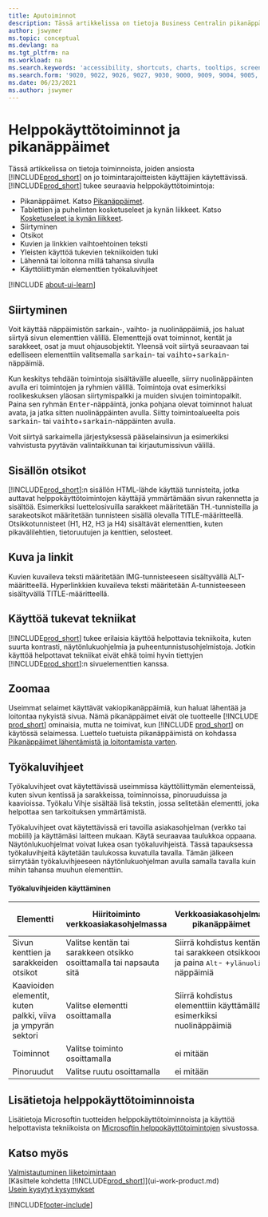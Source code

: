 ```yaml
---
title: Aputoiminnot
description: Tässä artikkelissa on tietoja Business Centralin pikanäppäimista ja muista apuominaisuuksista vammaisille henkilöille.
author: jswymer
ms.topic: conceptual
ms.devlang: na
ms.tgt_pltfrm: na
ms.workload: na
ms.search.keywords: 'accessibility, shortcuts, charts, tooltips, screen reader'
ms.search.form: '9020, 9022, 9026, 9027, 9030, 9000, 9009, 9004, 9005, 9024, 9006, 9007, 9010, 9016, 9017'
ms.date: 06/23/2021
ms.author: jswymer
---
```

# <a name="accessibility-and-keyboard-shortcuts"></a>Helppokäyttötoiminnot ja pikanäppäimet

Tässä artikkelissa on tietoja toiminnoista, joiden ansiosta [!INCLUDE[prod_short](includes/prod_short.md)] on jo toimintarajoitteisten käyttäjien käytettävissä. [!INCLUDE[prod_short](includes/prod_short.md)] tukee seuraavia helppokäyttötoimintoja:  

- Pikanäppäimet. Katso [Pikanäppäimet](keyboard-shortcuts.md).
- Tablettien ja puhelinten kosketuseleet ja kynän liikkeet. Katso [Kosketuseleet ja kynän liikkeet](touch-gestures.md).
- Siirtyminen  
- Otsikot  
- Kuvien ja linkkien vaihtoehtoinen teksti  
- Yleisten käyttöä tukevien tekniikoiden tuki 
- Lähennä tai loitonna millä tahansa sivulla
- Käyttöliittymän elementtien työkaluvihjeet

[!INCLUDE [about-ui-learn](includes/about-ui-learn.md)]

## <a name="navigation"></a><a name="Navigation"></a> Siirtyminen
  
Voit käyttää näppäimistön sarkain-, vaihto- ja nuolinäppäimiä, jos haluat siirtyä sivun elementtien välillä. Elementtejä ovat toiminnot, kentät ja sarakkeet, osat ja muut ohjausobjektit. Yleensä voit siirtyä seuraavaan tai edelliseen elementtiin valitsemalla <kbd>sarkain</kbd>- tai <kbd>vaihto</kbd>+<kbd>sarkain</kbd>-näppäimiä.

Kun keskitys tehdään toimintoja sisältävälle alueelle, siirry nuolinäppäinten avulla eri toimintojen ja ryhmien välillä. Toimintoja ovat esimerkiksi roolikeskuksen yläosan siirtymispalkki ja muiden sivujen toimintopalkit. Paina sen ryhmän <kbd>Enter</kbd>-näppäintä, jonka pohjana olevat toiminnot haluat avata, ja jatka sitten nuolinäppäinten avulla. Siitty toimintoalueelta pois <kbd>sarkain</kbd>- tai <kbd>vaihto</kbd>+<kbd>sarkain</kbd>-näppäinten avulla.

Voit siirtyä sarkaimella järjestyksessä pääselainsivun ja esimerkiksi vahvistusta pyytävän valintaikkunan tai kirjautumissivun välillä.  

## <a name="headings-in-content"></a><a name="Headings"></a>Sisällön otsikot

[!INCLUDE[prod_short](includes/prod_short.md)]:n sisällön HTML-lähde käyttää tunnisteita, jotka auttavat helppokäyttötoimintojen käyttäjiä ymmärtämään sivun rakennetta ja sisältöä. Esimerkiksi luettelosivuilla sarakkeet määritetään TH.-tunnisteilla ja sarakeotsikot määritetään tunnisteen sisällä olevalla TITLE-määritteellä. Otsikkotunnisteet (H1, H2, H3 ja H4) sisältävät elementtien, kuten pikavälilehtien, tietoruutujen ja kenttien, selosteet.  

## <a name="image-and-links"></a><a name="Images"></a> Kuva ja linkit

Kuvien kuvaileva teksti määritetään IMG-tunnisteeseen sisältyvällä ALT-määritteellä. Hyperlinkkien kuvaileva teksti määritetään A-tunnisteeseen sisältyvällä TITLE-määritteellä.  

## <a name="assistive-technologies"></a><a name="AssistiveTech"></a> Käyttöä tukevat tekniikat

[!INCLUDE[prod_short](includes/prod_short.md)] tukee erilaisia käyttöä helpottavia tekniikoita, kuten suurta kontrasti, näytönlukuohjelmia ja puheentunnistusohjelmistoja. Jotkin käyttöä helpottavat tekniikat eivät ehkä toimi hyvin tiettyjen [!INCLUDE[prod_short](includes/prod_short.md)]:n sivuelementtien kanssa.  

## <a name="zoom"></a><a name="zoom"></a>Zoomaa

Useimmat selaimet käyttävät vakiopikanäppäimiä, kun haluat lähentää ja loitontaa nykyistä sivua. Nämä pikanäppäimet eivät ole tuotteelle [!INCLUDE [prod_short](includes/prod_short.md)] ominaisia, mutta ne toimivat, kun [!INCLUDE [prod_short](includes/prod_short.md)] on käytössä selaimessa. Luettelo tuetuista pikanäppäimistä on kohdassa [Pikanäppäimet lähentämistä ja loitontamista varten](keyboard-shortcuts.md#zoomshortcuts).

## <a name="tooltips"></a>Työkaluvihjeet

Työkaluvihjeet ovat käytettävissä useimmissa käyttöliittymän elementeissä, kuten sivun kentissä ja sarakkeissa, toiminnoissa, pinoruuduissa ja kaavioissa. Työkalu Vihje sisältää lisä tekstin, jossa selitetään elementti, joka helpottaa sen tarkoituksen ymmärtämistä. 

Työkaluvihjeet ovat käytettävissä eri tavoilla asiakasohjelman (verkko tai mobiili) ja käyttämäsi laitteen mukaan. Käytä seuraavaa taulukkoa oppaana. Näytönlukuohjelmat voivat lukea osan työkaluvihjeistä. Tässä tapauksessa työkaluvihjeitä käytetään taulukossa kuvatulla tavalla. Tämän jälkeen siirrytään työkaluvihjeeseen näytönlukuohjelman avulla samalla tavalla kuin mihin tahansa muuhun elementtiin.

#### <a name="accessing-tooltips"></a>Työkaluvihjeiden käyttäminen

|Elementti|Hiiritoiminto verkkoasiakasohjelmassa|Verkkoasiakasohjelman pikanäppäimet|Mobiilisovelluksen kosketusele tabletissa/puhelimessa|Näytönlukuohjelman tuki|
|-------|-----------------|------------|--------------------------|---------------------|
|Sivun kenttien ja sarakkeiden otsikot|Valitse kentän tai sarakkeen otsikko osoittamalla tai napsauta sitä|Siirrä kohdistus kentän tai sarakkeen otsikkoon ja paina <kbd>Alt</kbd>- +<kbd>ylänuoli</kbd>-näppäimiä|Napauta kentän otsikkoa |kyllä|
|Kaavioiden elementit, kuten palkki, viiva ja ympyrän sektori|Valitse elementti osoittamalla|Siirrä kohdistus elementtiin käyttämällä esimerkiksi nuolinäppäimiä|Napauta elementtiä ja pidä sitä painettuna|kyllä|
|Toiminnot|Valitse toiminto osoittamalla|ei mitään|ei mitään |ei|
|Pinoruudut|Valitse ruutu osoittamalla |ei mitään|ei mitään|ei|


<!--
- With a mouse, hover over the element.
- With keyboard, press the Alt+Up Arrow keys.
- On a tablet or phone, tap and hold on the element. To learn about more gestures, see [Touch and Pen Gestures](touch-gestures.md)

-->

## <a name="for-more-accessibility-information"></a>Lisätietoja helppokäyttötoiminnoista

Lisätietoja Microsoftin tuotteiden helppokäyttötoiminnoista ja käyttöä helpottavista tekniikoista on [Microsoftin helppokäyttötoimintojen](https://go.microsoft.com/fwlink/?LinkId=262160) sivustossa.

## <a name="see-also"></a>Katso myös

[Valmistautuminen liiketoimintaan](ui-get-ready-business.md)  
[Käsittele kohdetta [!INCLUDE[prod_short](includes/prod_short.md)]](ui-work-product.md)  
[Usein kysytyt kysymykset](across-faq.yml)  

[!INCLUDE[footer-include](includes/footer-banner.md)]
